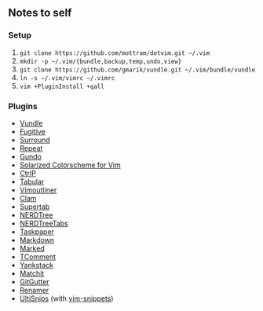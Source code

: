 ## Notes to self

### Setup

1. `git clone https://github.com/mottram/dotvim.git ~/.vim`
2. `mkdir -p ~/.vim/{bundle,backup,temp,undo,view}`
3. `git clone https://github.com/gmarik/vundle.git ~/.vim/bundle/vundle`
4. `ln -s ~/.vim/vimrc ~/.vimrc`
5. `vim +PluginInstall +qall`

### Plugins

* [Vundle](https://github.com/gmarik/vundle)
* [Fugitive](https://github.com/tpope/vim-fugitive)
* [Surround](https://github.com/tpope/vim-surround)
* [Repeat](https://github.com/tpope/vim-repeat)
* [Gundo](https://github.com/sjl/gundo.vim)
* [Solarized Colorscheme for Vim](https://github.com/altercation/vim-colors-solarized)
* [CtrlP](https://github.com/kien/ctrlp.vim)
* [Tabular](https://github.com/godlygeek/tabular)
* [Vimoutliner](https://github.com/vimoutliner/vimoutliner)
* [Clam](https://github.com/sjl/clam.vim)
* [Supertab](https://github.com/scrooloose/nerdtree)
* [NERDTree](https://github.com/scrooloose/nerdtree)
* [NERDTreeTabs](https://github.com/jistr/vim-nerdtree-tabs)
* [Taskpaper](https://github.com/davidoc/taskpaper.vim)
* [Markdown](https://github.com/tpope/vim-markdown)
* [Marked](https://github.com/itspriddle/vim-marked)
* [TComment](tomtom/tcomment_vim)
* [Yankstack](https://github.com/maxbrunsfeld/vim-yankstack)
* [Matchit](https://github.com/edsono/vim-matchit)
* [GitGutter](https://github.com/airblade/vim-gitgutter)
* [Renamer](https://github.com/vim-scripts/renamer.vim)
* [UltiSnips](https://github.com/SirVer/ultisnips) (with [vim-snippets](https://github.com/honza/vim-snippets))
